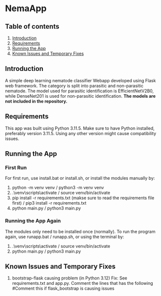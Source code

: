 # NemaApp
## Table of contents
1. [Introduction](#Introduction)
2. [Requirements](#Requirements)
3. [Running the App](#Running)
4. [Known Issues and Temporary Fixes](#Issues)


## Introduction <a name="Introduction"></a>
A simple deep learning nematode classifier Webapp developed using Flask web framework. The category is split into parasitic and non-parasitic nematode. The model used for parasitic identification is EfficientNetV2B0, while DenseNet201 is used for non-parasitic identification. <b>The models are not included in the repository.</b>

## Requirements <a name="Requirements"></a>
This app was built using Python 3.11.5. Make sure to have Python installed, preferably version 3.11.5. Using any other version might cause compatibility issues.

## Running the App <a name="Running"></a>
### First Run
For first run, use install.bat or install.sh, or install the modules manually by:
1. python -m venv venv / python3 -m venv venv
2. .\venv\scripts\activate / source venv/bin/activate
3. pip install -r requirements.txt (makse sure to read the requirements file first) / pip3 install -r requirements.txt
4. python main.py / python3 main.py

### Running the App Again
The modules only need to be installed once (normally). To run the program again, use runapp.bat / runapp.sh, or using the terminal by:
1. .\venv\scripts\activate / source venv/bin/activate
2. python main.py / python3 main.py

## Known Issues and Temporary Fixes <a name="Issues"></a>
1. bootstrap-flask causing problem (in Python 3.12)
   Fix: See requirements.txt and app.py. Comment the lines that has the following #Comment this if flask_bootstrap is causing issues

